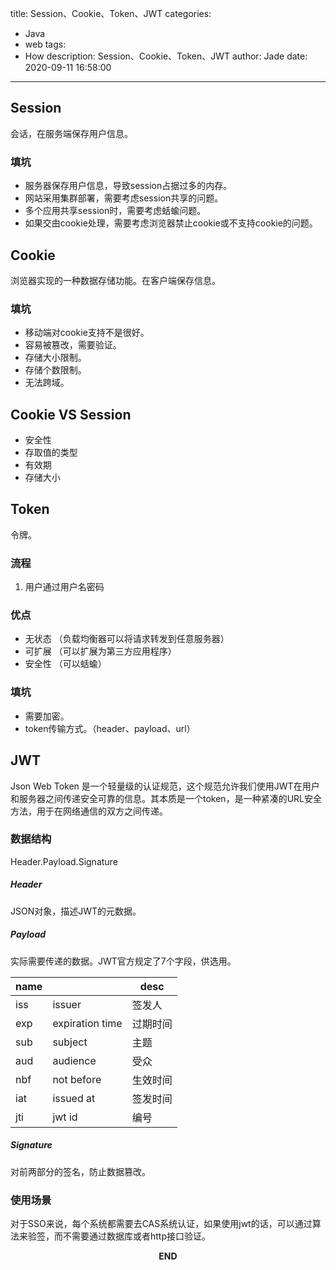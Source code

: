 title: Session、Cookie、Token、JWT
categories:
  - Java
  - web
tags:
  - How
description: Session、Cookie、Token、JWT
author: Jade
date: 2020-09-11 16:58:00
---


## Session
会话，在服务端保存用户信息。
### 填坑
- 服务器保存用户信息，导致session占据过多的内存。
- 网站采用集群部署，需要考虑session共享的问题。
- 多个应用共享session时，需要考虑蛞蝓问题。
- 如果交由cookie处理，需要考虑浏览器禁止cookie或不支持cookie的问题。

## Cookie
浏览器实现的一种数据存储功能。在客户端保存信息。

### 填坑
- 移动端对cookie支持不是很好。
- 容易被篡改，需要验证。
- 存储大小限制。
- 存储个数限制。
- 无法跨域。

## Cookie VS Session
- 安全性
- 存取值的类型
- 有效期
- 存储大小

## Token
令牌。
### 流程
1. 用户通过用户名密码

### 优点
- 无状态 （负载均衡器可以将请求转发到任意服务器）
- 可扩展 （可以扩展为第三方应用程序）
- 安全性 （可以蛞蝓）

### 填坑
- 需要加密。
- token传输方式。（header、payload、url）

## JWT
Json Web Token 是一个轻量级的认证规范，这个规范允许我们使用JWT在用户和服务器之间传递安全可靠的信息。其本质是一个token，是一种紧凑的URL安全方法，用于在网络通信的双方之间传递。
### 数据结构
Header.Payload.Signature
##### Header
JSON对象，描述JWT的元数据。
##### Payload
实际需要传递的数据。JWT官方规定了7个字段，供选用。

|name||desc|
|-|-|-|
|iss|issuer|签发人|
|exp|expiration time|过期时间|
|sub|subject|主题|
|aud|audience|受众|
|nbf|not before|生效时间|
|iat|issued at|签发时间|
|jti|jwt id|编号|
##### Signature
对前两部分的签名，防止数据篡改。

### 使用场景
对于SSO来说，每个系统都需要去CAS系统认证，如果使用jwt的话，可以通过算法来验签，而不需要通过数据库或者http接口验证。


<p style="text-align: center"><strong>END</strong></p>